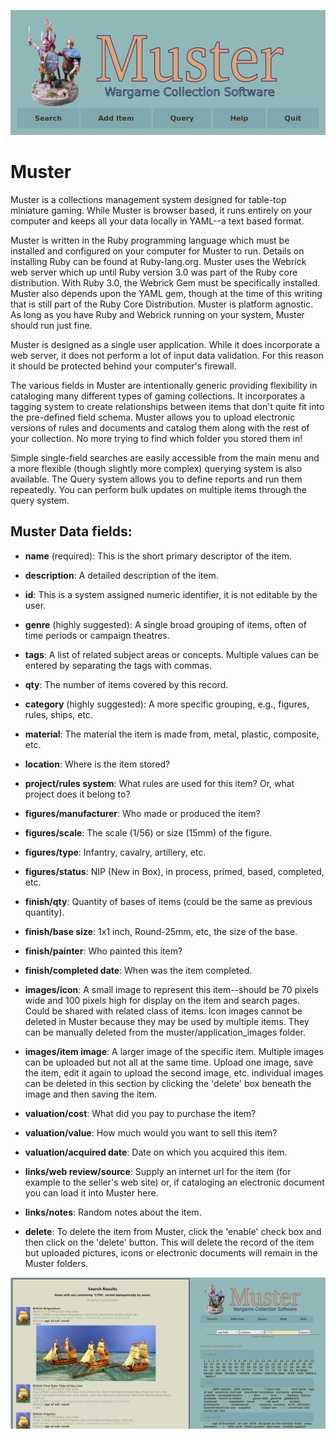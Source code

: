 ![ScreenShot](header.png)

# Muster

Muster is a collections management system designed for table-top miniature gaming. While Muster is browser based, it runs entirely on your computer and keeps all your data locally in YAML--a text based format.

Muster is written in the Ruby programming language which must be installed and configured on your computer for Muster to run. Details on installing Ruby can be found at Ruby-lang.org. Muster uses the Webrick web server which up until Ruby version 3.0 was part of the Ruby core distribution. With Ruby 3.0, the Webrick Gem must be specifically installed. Muster also depends upon the YAML gem, though at the time of this writing that is still part of the Ruby Core Distribution. Muster is platform agnostic. As long as you have Ruby and Webrick running on your system, Muster should run just fine.

Muster is designed as a single user application. While it does incorporate a web server, it does not perform a lot of input data validation. For this reason it should be protected behind your computer's firewall.

The various fields in Muster are intentionally generic providing flexibility in cataloging many different types of gaming collections. It incorporates a tagging system to create relationships between items that don't quite fit into the pre-defined field schema. Muster allows you to upload electronic versions of rules and documents and catalog them along with the rest of your collection. No more trying to find which folder you stored them in!

Simple single-field searches are easily accessible from the main menu and a more flexible (though slightly more complex) querying system is also available. The Query system allows you to define reports and run them repeatedly. You can perform bulk updates on multiple items through the query system.

## Muster Data fields:

- **name** (required): This is the short primary descriptor of the item.

- **description**: A detailed description of the item.

- **id**: This is a system assigned numeric identifier, it is not editable by the user.

- **genre** (highly suggested): A single broad grouping of items, often of time periods or campaign theatres.

- **tags**: A list of related subject areas or concepts. Multiple values can be entered by separating the tags with commas.

- **qty**: The number of items covered by this record.

- **category** (highly suggested): A more specific grouping, e.g., figures, rules, ships, etc.

- **material**: The material the item is made from, metal, plastic, composite, etc.

- **location**: Where is the item stored?

- **project/rules system**: What rules are used for this item? Or, what project does it belong to?

- **figures/manufacturer**: Who made or produced the item?

- **figures/scale**: The scale (1/56) or size (15mm) of the figure.

- **figures/type**: Infantry, cavalry, artillery, etc.

- **figures/status**: NIP (New in Box), in process, primed, based, completed, etc.

- **finish/qty**: Quantity of bases of items (could be the same as previous quantity).

- **finish/base size**: 1x1 inch, Round-25mm, etc, the size of the base.

- **finish/painter**: Who painted this item?

- **finish/completed date**: When was the item completed.

- **images/icon**: A small image to represent this item--should be 70 pixels wide and 100 pixels high for display on the item and search pages. Could be shared with related class of items. Icon images cannot be deleted in Muster because they may be used by multiple items. They can be manually deleted from the muster/application_images folder.

- **images/item image**: A larger image of the specific item. Multiple images can be uploaded but not all at the same time. Upload one image, save the item, edit it again to upload the second image, etc. individual images can be deleted in this section by clicking the 'delete' box beneath the image and then saving the item.

- **valuation/cost**: What did you pay to purchase the item?

- **valuation/value**: How much would you want to sell this item?

- **valuation/acquired date**: Date on which you acquired this item.

- **links/web review/source**: Supply an internet url for the item (for example to the seller's web site) or, if cataloging an electronic document you can load it into Muster here.

- **links/notes**: Random notes about the item.

- **delete**: To delete the item from Muster, click the 'enable' check box and then click on the 'delete' button. This will delete the record of the item but uploaded pictures, icons or electronic documents will remain in the Muster folders.


![ScreenShot](screenshot.png)

